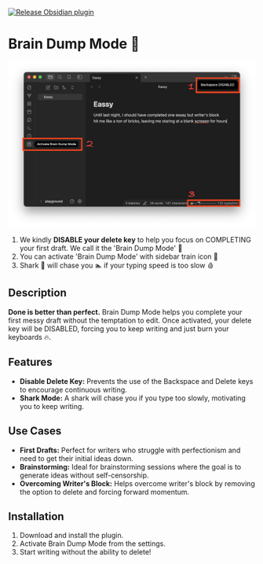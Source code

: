 [![Release Obsidian plugin](https://github.com/yesjinu/brain-dump-mode/actions/workflows/release.yaml/badge.svg)](https://github.com/yesjinu/brain-dump-mode/actions/workflows/release.yaml)

# Brain Dump Mode 🤯

![image](public/image.png)

1. We kindly **DISABLE your delete key** to help you focus on COMPLETING your first draft. We call it the 'Brain Dump Mode' 🤯
2. You can activate 'Brain Dump Mode' with sidebar train icon 🚅
3. Shark 🦈 will chase you 🏊 if your typing speed is too slow 🩸

## Description

**Done is better than perfect.** Brain Dump Mode helps you complete your first messy draft without the temptation to edit. Once activated, your delete key will be DISABLED, forcing you to keep writing and just burn your keyboards 🔥.

## Features

- **Disable Delete Key:** Prevents the use of the Backspace and Delete keys to encourage continuous writing.
- **Shark Mode:** A shark will chase you if you type too slowly, motivating you to keep writing.

## Use Cases

- **First Drafts:** Perfect for writers who struggle with perfectionism and need to get their initial ideas down.
- **Brainstorming:** Ideal for brainstorming sessions where the goal is to generate ideas without self-censorship.
- **Overcoming Writer's Block:** Helps overcome writer's block by removing the option to delete and forcing forward momentum.

## Installation

1. Download and install the plugin.
2. Activate Brain Dump Mode from the settings.
3. Start writing without the ability to delete!

